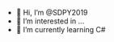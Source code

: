 - 👋 Hi, I’m @SDPY2019
- 👀 I’m interested in ...
- 🌱 I’m currently learning C#

<!---
SDPY2019/SDPY2019 is a ✨ special ✨ repository because its `README.md` (this file) appears on your GitHub profile.
You can click the Preview link to take a look at your changes.
--->
